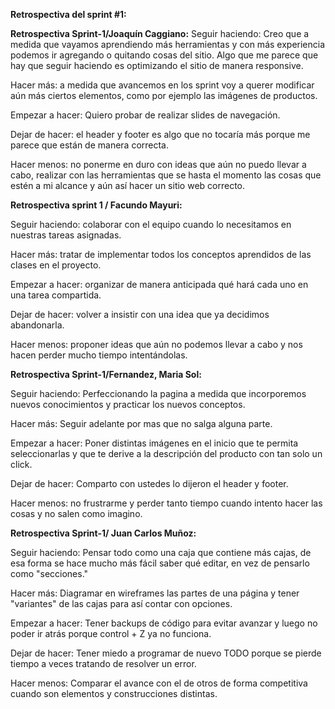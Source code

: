 **Retrospectiva del sprint #1:**

**Retrospectiva Sprint-1/Joaquín Caggiano:**
Seguir haciendo: Creo que a medida que vayamos aprendiendo más herramientas y con más experiencia podemos ir agregando o quitando cosas del sitio. Algo que me parece que hay que seguir haciendo es optimizando el sitio de manera responsive.

Hacer más: a medida que avancemos en los sprint voy a querer modificar aún más ciertos elementos, como por ejemplo las imágenes de productos.

Empezar a hacer: Quiero probar de realizar slides de navegación.

Dejar de hacer: el header y footer es algo que no tocaría más porque me parece que están de manera correcta.

Hacer menos: no ponerme en duro con ideas que aún no puedo llevar a cabo, realizar con las herramientas que se hasta el momento las cosas que estén a mi alcance y aún así hacer un sitio web correcto.

**Retrospectiva sprint 1 / Facundo Mayuri:**

Seguir haciendo: colaborar con el equipo cuando lo necesitamos en nuestras tareas asignadas.

Hacer más: tratar de implementar todos los conceptos aprendidos de las clases en el proyecto.

Empezar a hacer: organizar de manera anticipada qué hará cada uno en una tarea compartida.

Dejar de hacer: volver a insistir con una idea que ya decidimos abandonarla.

Hacer menos: proponer ideas que aún no podemos llevar a cabo y nos hacen perder mucho tiempo intentándolas.

**Retrospectiva Sprint-1/Fernandez, Maria Sol:**

Seguir haciendo: Perfeccionando la pagina a medida que incorporemos nuevos conocimientos y practicar los nuevos conceptos.

Hacer más: Seguir adelante por mas que no salga alguna parte.

Empezar a hacer: Poner distintas imágenes en el inicio que te permita seleccionarlas y que te derive a la descripción del producto con tan solo un click.

Dejar de hacer: Comparto con ustedes lo dijeron el header y footer.

Hacer menos: no frustrarme y perder tanto tiempo cuando intento hacer las cosas y no salen como imagino.

**Retrospectiva Sprint-1/ Juan Carlos Muñoz:**

Seguir haciendo: Pensar todo como una caja que contiene más cajas, de esa forma se hace mucho más fácil saber qué editar, en vez de pensarlo como "secciones."

Hacer más: Diagramar en wireframes las partes de una página y tener "variantes" de las cajas para así contar con opciones.

Empezar a hacer: Tener backups de código para evitar avanzar y luego no poder ir atrás porque control + Z ya no funciona.

Dejar de hacer: Tener miedo a programar de nuevo TODO porque se pierde tiempo a veces tratando de resolver un error.

Hacer menos: Comparar el avance con el de otros de forma competitiva cuando son elementos y construcciones distintas.


